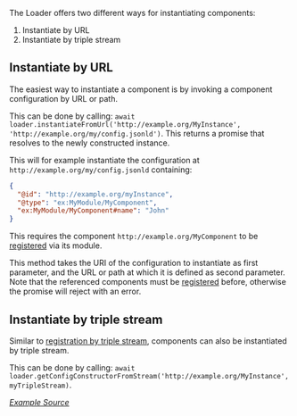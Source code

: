The Loader offers two different ways for instantiating components:

1. Instantiate by URL
2. Instantiate by triple stream

## Instantiate by URL

The easiest way to instantiate a component is by invoking a component configuration by URL or path.

This can be done by calling: `await loader.instantiateFromUrl('http://example.org/MyInstance', 'http://example.org/my/config.jsonld')`.
This returns a promise that resolves to the newly constructed instance.

This will for example instantiate the configuration at `http://example.org/my/config.jsonld` containing:
```json
{
  "@id": "http://example.org/myInstance",
  "@type": "ex:MyModule/MyComponent",
  "ex:MyModule/MyComponent#name": "John"
}
```
This requires the component `http://example.org/MyComponent` to be [registered](../registration/) via its module.

This method takes the URI of the configuration to instantiate as first parameter, and the URL or path at which it is defined as second parameter.
Note that the referenced components must be [registered](../registration/) before, otherwise the promise will reject with an error.

## Instantiate by triple stream

Similar to [registration by triple stream](../registration/#registering-by-triple-stream), components can also be instantiated by triple stream.

This can be done by calling: `await loader.getConfigConstructorFromStream('http://example.org/MyInstance', myTripleStream)`.

[_Example Source_](https://github.com/LinkedSoftwareDependencies/Examples-Components.js/tree/master/documentation/loading/instantiation)
